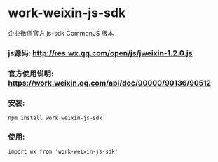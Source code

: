 # work-weixin-js-sdk
企业微信官方 js-sdk CommonJS 版本

### js源码: http://res.wx.qq.com/open/js/jweixin-1.2.0.js

### 官方使用说明: https://work.weixin.qq.com/api/doc/90000/90136/90512

### 安装:
```
npm install work-weixin-js-sdk
```

### 使用:
```
import wx from 'work-weixin-js-sdk'
```
